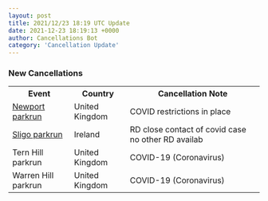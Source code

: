 ```yaml
---
layout: post
title: 2021/12/23 18:19 UTC Update
date: 2021-12-23 18:19:13 +0000
author: Cancellations Bot
category: 'Cancellation Update'
---
```


<h3>New Cancellations</h3>
<div class='hscrollable'>
<table style='width: 100%'>
    <tr>
        <th>Event</th>
        <th>Country</th>
        <th>Cancellation Note</th>
    </tr>
    <tr>
        <td><a href="https://www.parkrun.org.uk/newport">Newport parkrun</a></td>
        <td>United Kingdom</td>
        <td>COVID restrictions in place</td>
    </tr>
    <tr>
        <td><a href="https://www.parkrun.ie/sligo">Sligo parkrun</a></td>
        <td>Ireland</td>
        <td>RD close contact of covid case no other RD availab</td>
    </tr>
    <tr>
        <td>Tern Hill parkrun</td>
        <td>United Kingdom</td>
        <td>COVID-19 (Coronavirus)</td>
    </tr>
    <tr>
        <td>Warren Hill parkrun</td>
        <td>United Kingdom</td>
        <td>COVID-19 (Coronavirus)</td>
    </tr>
</table>
</div>
